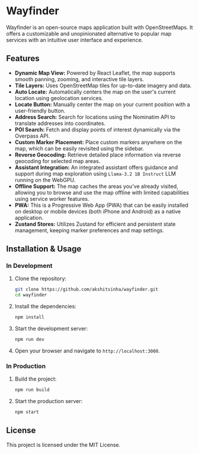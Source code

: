 # Wayfinder

Wayfinder is an open-source maps application built with OpenStreetMaps. It offers a customizable and unopinionated alternative to popular map services with an intuitive user interface and experience.

## Features

- **Dynamic Map View:** Powered by React Leaflet, the map supports smooth panning, zooming, and interactive tile layers.
- **Tile Layers:** Uses OpenStreetMap tiles for up-to-date imagery and data.
- **Auto Locate:** Automatically centers the map on the user's current location using geolocation services.
- **Locate Button:** Manually center the map on your current position with a user-friendly button.
- **Address Search:** Search for locations using the Nominatim API to translate addresses into coordinates.
- **POI Search:** Fetch and display points of interest dynamically via the Overpass API.
- **Custom Marker Placement:** Place custom markers anywhere on the map, which can be easily revisited using the sidebar.
- **Reverse Geocoding:** Retrieve detailed place information via reverse geocoding for selected map areas.
- **Assistant Integration:** An integrated assistant offers guidance and support during map exploration using `Llama-3.2 1B Instruct` LLM running on the WebGPU.
- **Offline Support:** The map caches the areas you've already visited, allowing you to browse and use the map offline with limited capabilities using service worker features.
- **PWA:** This is a Progressive Web App (PWA) that can be easily installed on desktop or mobile devices (both iPhone and Android) as a native application.
- **Zustand Stores:** Utilizes Zustand for efficient and persistent state management, keeping marker preferences and map settings.

## Installation & Usage

### In Development

1. Clone the repository:
   ```sh
   git clone https://github.com/akshitsinha/wayfinder.git
   cd wayfinder
   ```
2. Install the dependencies:
   ```sh
   npm install
   ```
3. Start the development server:
   ```sh
   npm run dev
   ```
4. Open your browser and navigate to `http://localhost:3000`.

### In Production

1. Build the project:
   ```sh
   npm run build
   ```
2. Start the production server:
   ```sh
   npm start
   ```

## License

This project is licensed under the MIT License.
